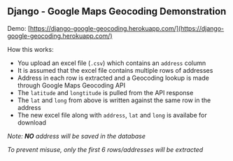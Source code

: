## Django - Google Maps Geocoding Demonstration

Demo: [https://django-google-geocoding.herokuapp.com/](https://django-google-geocoding.herokuapp.com/)

How this works:

 - You upload an excel file (`.csv`) which contains an `address` column
 - It is assumed that the excel file contains multiple rows of addresses
 - Address in each row is extracted and a Geocoding lookup is made through Google Maps Geocoding API
 - The `latitude` and `longtitude` is pulled from the API response
 - The `lat` and `long` from above is written against the same row in the address
 - The new excel file along with `address`, `lat` and `long` is availabe for download

*Note: **NO** address will be saved in the database*

*To prevent misuse, only the first 6 rows/addresses will be extracted*
